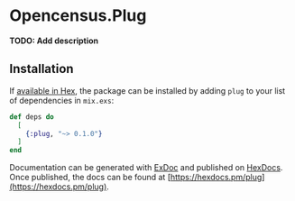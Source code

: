 # Opencensus.Plug

**TODO: Add description**

## Installation

If [available in Hex](https://hex.pm/docs/publish), the package can be installed
by adding `plug` to your list of dependencies in `mix.exs`:

```elixir
def deps do
  [
    {:plug, "~> 0.1.0"}
  ]
end
```

Documentation can be generated with [ExDoc](https://github.com/elixir-lang/ex_doc)
and published on [HexDocs](https://hexdocs.pm). Once published, the docs can
be found at [https://hexdocs.pm/plug](https://hexdocs.pm/plug).

